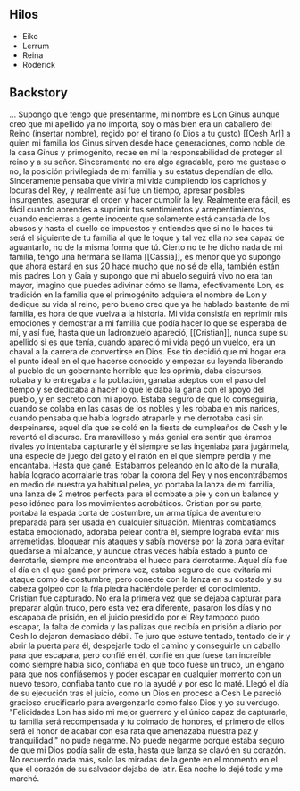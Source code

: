 ## Hilos

- Eiko
- Lerrum
- Reina
- Roderick

## Backstory

... Supongo que tengo que presentarme, mi nombre es Lon Ginus aunque creo que mi apellido ya no importa, soy o más bien era un caballero del Reino (insertar nombre), regido por el tirano (o Dios a tu gusto) [[Cesh Ar]] a quien mi familia los Ginus sirven desde hace generaciones, como noble de la casa Ginus y primogénito, recae en mí la responsabilidad de proteger al reino y a su señor. Sinceramente no era algo agradable, pero me gustase o no, la posición privilegiada de mi familia y su estatus dependían de ello. Sinceramente pensaba que viviría mi vida cumpliendo los caprichos y locuras del Rey, y realmente así fue un tiempo, apresar posibles insurgentes, asegurar el orden y hacer cumplir la ley. Realmente era fácil, es fácil cuando aprendes a suprimir tus sentimientos y arrepentimientos, cuando encierras a gente inocente que solamente está cansada de los abusos y hasta el cuello de impuestos y entiendes que si no lo haces tú será el siguiente de tu familia al que le toque y tal vez ella no sea capaz de aguantarlo, no de la misma forma que tú. Cierto no te he dicho nada de mi familia, tengo una hermana se llama [[Cassia]], es menor que yo supongo que ahora estará en sus 20 hace mucho que no sé de ella, también están mis padres Lon y Gaia y supongo que mi abuelo seguirá vivo no era tan mayor, imagino que puedes adivinar cómo se llama, efectivamente Lon, es tradición en la familia que el primogénito adquiera el nombre de Lon y dedique su vida al reino, pero bueno creo que ya he hablado bastante de mi familia, es hora de que vuelva a la historia. Mi vida consistía en reprimir mis emociones y demostrar a mi familia que podía hacer lo que se esperaba de mí, y así fue, hasta que un ladronzuelo apareció, [[Cristian]], nunca supe su apellido si es que tenía, cuando apareció mi vida pegó un vuelco, era un chaval a la carrera de convertirse en Dios. Ese tío decidió que mi hogar era el punto ideal en el que hacerse conocido y empezar su leyenda liberando al pueblo de un gobernante horrible que les oprimía, daba discursos, robaba y lo entregaba a la población, ganaba adeptos con el paso del tiempo y se dedicaba a hacer lo que le daba la gana con el apoyo del pueblo, y en secreto con mi apoyo. Estaba seguro de que lo conseguiría, cuando se colaba en las casas de los nobles y les robaba en mis narices, cuando pensaba que había logrado atraparle y me derrotaba casi sin despeinarse, aquel día que se coló en la fiesta de cumpleaños de Cesh y le reventó el discurso. Era maravilloso y más genial era sentir que éramos rivales yo intentaba capturarle y él siempre se las ingeniaba para jugármela, una especie de juego del gato y el ratón en el que siempre perdía y me encantaba. Hasta que gané. Estábamos peleando en lo alto de la muralla, había logrado acorralarle tras robar la corona del Rey y nos encontrábamos en medio de nuestra ya habitual pelea, yo portaba la lanza de mi familia, una lanza de 2 metros perfecta para el combate a pie y con un balance y peso idóneo para los movimientos acrobáticos. Cristian por su parte, portaba la espada corta de costumbre, un arma típica de aventurero preparada para ser usada en cualquier situación. Mientras combatíamos estaba emocionado, adoraba pelear contra él, siempre lograba evitar mis arremetidas, bloquear mis ataques y sabía moverse por la zona para evitar quedarse a mi alcance, y aunque otras veces había estado a punto de derrotarle, siempre me encontraba el hueco para derrotarme. Aquel día fue el día en el que gané por primera vez, estaba seguro de que evitaría mi ataque como de costumbre, pero conecté con la lanza en su costado y su cabeza golpeó con la fría piedra haciéndole perder el conocimiento. Cristian fue capturado. No era la primera vez que se dejaba capturar para preparar algún truco, pero esta vez era diferente, pasaron los días y no escapaba de prisión, en el juicio presidido por el Rey tampoco pudo escapar, la falta de comida y las palizas que recibía en prisión a diario por Cesh lo dejaron demasiado débil. Te juro que estuve tentado, tentado de ir y abrir la puerta para él, despejarle todo el camino y conseguirle un caballo para que escapara, pero confié en él, confié en que fuese tan increíble como siempre había sido, confiaba en que todo fuese un truco, un engaño para que nos confiásemos y poder escapar en cualquier momento con un nuevo tesoro, confiaba tanto que no la ayudé y por eso lo maté. Llegó el día de su ejecución tras el juicio, como un Dios en proceso a Cesh Le pareció gracioso crucificarlo para avergonzarlo como falso Dios y yo su verdugo. "Felicidades Lon has sido mi mejor guerrero y el único capaz de capturarle, tu familia será recompensada y tu colmado de honores, el primero de ellos será el honor de acabar con esa rata que amenazaba nuestra paz y tranquilidad." no pude negarme. No puede negarme porque estaba seguro de que mi Dios podía salir de esta, hasta que lanza se clavó en su corazón. No recuerdo nada más, solo las miradas de la gente en el momento en el que el corazón de su salvador dejaba de latir. Esa noche lo dejé todo y me marché.